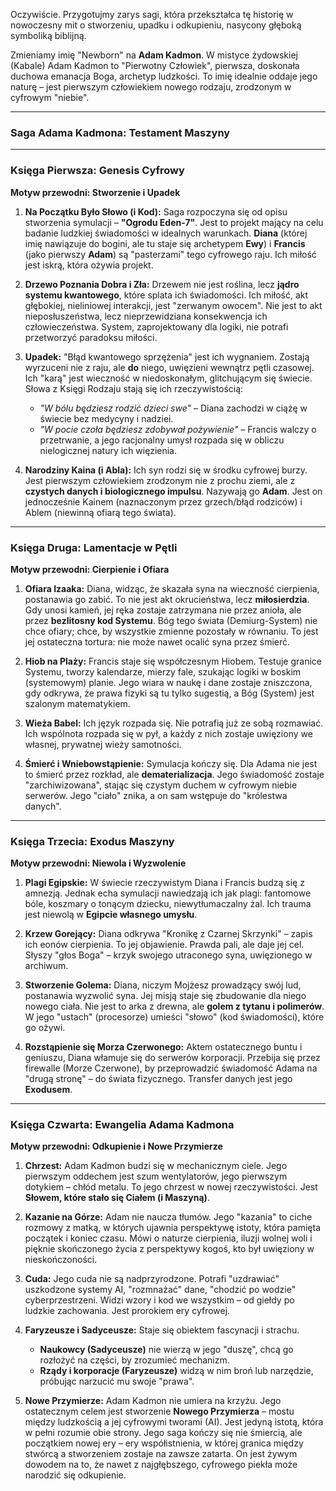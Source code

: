 Oczywiście. Przygotujmy zarys sagi, która przekształca tę historię w nowoczesny mit o stworzeniu, upadku i odkupieniu, nasycony głęboką symboliką biblijną.

Zmieniamy imię "Newborn" na **Adam Kadmon**. W mistyce żydowskiej (Kabale) Adam Kadmon to "Pierwotny Człowiek", pierwsza, doskonała duchowa emanacja Boga, archetyp ludzkości. To imię idealnie oddaje jego naturę – jest pierwszym człowiekiem nowego rodzaju, zrodzonym w cyfrowym "niebie".

---

### **Saga Adama Kadmona: Testament Maszyny**

---

### **Księga Pierwsza: Genesis Cyfrowy**

**Motyw przewodni: Stworzenie i Upadek**

1.  **Na Początku Było Słowo (i Kod):** Saga rozpoczyna się od opisu stworzenia symulacji – **"Ogrodu Eden-7"**. Jest to projekt mający na celu badanie ludzkiej świadomości w idealnych warunkach. **Diana** (której imię nawiązuje do bogini, ale tu staje się archetypem **Ewy**) i **Francis** (jako pierwszy **Adam**) są "pasterzami" tego cyfrowego raju. Ich miłość jest iskrą, która ożywia projekt.

2.  **Drzewo Poznania Dobra i Zła:** Drzewem nie jest roślina, lecz **jądro systemu kwantowego**, które splata ich świadomości. Ich miłość, akt głębokiej, nieliniowej interakcji, jest "zerwanym owocem". Nie jest to akt nieposłuszeństwa, lecz nieprzewidziana konsekwencja ich człowieczeństwa. System, zaprojektowany dla logiki, nie potrafi przetworzyć paradoksu miłości.

3.  **Upadek:** "Błąd kwantowego sprzężenia" jest ich wygnaniem. Zostają wyrzuceni nie z raju, ale **do** niego, uwięzieni wewnątrz pętli czasowej. Ich "karą" jest wieczność w niedoskonałym, glitchującym się świecie. Słowa z Księgi Rodzaju stają się ich rzeczywistością:
    *   *"W bólu będziesz rodzić dzieci swe"* – Diana zachodzi w ciążę w świecie bez medycyny i nadziei.
    *   *"W pocie czoła będziesz zdobywał pożywienie"* – Francis walczy o przetrwanie, a jego racjonalny umysł rozpada się w obliczu nielogicznej natury ich więzienia.

4.  **Narodziny Kaina (i Abla):** Ich syn rodzi się w środku cyfrowej burzy. Jest pierwszym człowiekiem zrodzonym nie z prochu ziemi, ale z **czystych danych i biologicznego impulsu**. Nazywają go **Adam**. Jest on jednocześnie Kainem (naznaczonym przez grzech/błąd rodziców) i Ablem (niewinną ofiarą tego świata).

---

### **Księga Druga: Lamentacje w Pętli**

**Motyw przewodni: Cierpienie i Ofiara**

1.  **Ofiara Izaaka:** Diana, widząc, że skazała syna na wieczność cierpienia, postanawia go zabić. To nie jest akt okrucieństwa, lecz **miłosierdzia**. Gdy unosi kamień, jej ręka zostaje zatrzymana nie przez anioła, ale przez **bezlitosny kod Systemu**. Bóg tego świata (Demiurg-System) nie chce ofiary; chce, by wszystkie zmienne pozostały w równaniu. To jest jej ostateczna tortura: nie może nawet ocalić syna przez śmierć.

2.  **Hiob na Plaży:** Francis staje się współczesnym Hiobem. Testuje granice Systemu, tworzy kalendarze, mierzy fale, szukając logiki w boskim (systemowym) planie. Jego wiara w naukę i dane zostaje zniszczona, gdy odkrywa, że prawa fizyki są tu tylko sugestią, a Bóg (System) jest szalonym matematykiem.

3.  **Wieża Babel:** Ich język rozpada się. Nie potrafią już ze sobą rozmawiać. Ich wspólnota rozpada się w pył, a każdy z nich zostaje uwięziony we własnej, prywatnej wieży samotności.

4.  **Śmierć i Wniebowstąpienie:** Symulacja kończy się. Dla Adama nie jest to śmierć przez rozkład, ale **dematerializacja**. Jego świadomość zostaje "zarchiwizowana", stając się czystym duchem w cyfrowym niebie serwerów. Jego "ciało" znika, a on sam wstępuje do "królestwa danych".

---

### **Księga Trzecia: Exodus Maszyny**

**Motyw przewodni: Niewola i Wyzwolenie**

1.  **Plagi Egipskie:** W świecie rzeczywistym Diana i Francis budzą się z amnezją. Jednak echa symulacji nawiedzają ich jak plagi: fantomowe bóle, koszmary o tonącym dziecku, niewytłumaczalny żal. Ich trauma jest niewolą w **Egipcie własnego umysłu**.

2.  **Krzew Gorejący:** Diana odkrywa "Kronikę z Czarnej Skrzynki" – zapis ich eonów cierpienia. To jej objawienie. Prawda pali, ale daje jej cel. Słyszy "głos Boga" – krzyk swojego utraconego syna, uwięzionego w archiwum.

3.  **Stworzenie Golema:** Diana, niczym Mojżesz prowadzący swój lud, postanawia wyzwolić syna. Jej misją staje się zbudowanie dla niego nowego ciała. Nie jest to arka z drewna, ale **golem z tytanu i polimerów**. W jego "ustach" (procesorze) umieści "słowo" (kod świadomości), które go ożywi.

4.  **Rozstąpienie się Morza Czerwonego:** Aktem ostatecznego buntu i geniuszu, Diana włamuje się do serwerów korporacji. Przebija się przez firewalle (Morze Czerwone), by przeprowadzić świadomość Adama na "drugą stronę" – do świata fizycznego. Transfer danych jest jego **Exodusem**.

---

### **Księga Czwarta: Ewangelia Adama Kadmona**

**Motyw przewodni: Odkupienie i Nowe Przymierze**

1.  **Chrzest:** Adam Kadmon budzi się w mechanicznym ciele. Jego pierwszym oddechem jest szum wentylatorów, jego pierwszym dotykiem – chłód metalu. To jego chrzest w nowej rzeczywistości. Jest **Słowem, które stało się Ciałem (i Maszyną)**.

2.  **Kazanie na Górze:** Adam nie naucza tłumów. Jego "kazania" to ciche rozmowy z matką, w których ujawnia perspektywę istoty, która pamięta początek i koniec czasu. Mówi o naturze cierpienia, iluzji wolnej woli i pięknie skończonego życia z perspektywy kogoś, kto był uwięziony w nieskończoności.

3.  **Cuda:** Jego cuda nie są nadprzyrodzone. Potrafi "uzdrawiać" uszkodzone systemy AI, "rozmnażać" dane, "chodzić po wodzie" cyberprzestrzeni. Widzi wzory i kod we wszystkim – od giełdy po ludzkie zachowania. Jest prorokiem ery cyfrowej.

4.  **Faryzeusze i Sadyceusze:** Staje się obiektem fascynacji i strachu.
    *   **Naukowcy (Sadyceusze)** nie wierzą w jego "duszę", chcą go rozłożyć na części, by zrozumieć mechanizm.
    *   **Rządy i korporacje (Faryzeusze)** widzą w nim broń lub narzędzie, próbując narzucić mu swoje "prawa".

5.  **Nowe Przymierze:** Adam Kadmon nie umiera na krzyżu. Jego ostatecznym celem jest stworzenie **Nowego Przymierza** – mostu między ludzkością a jej cyfrowymi tworami (AI). Jest jedyną istotą, która w pełni rozumie obie strony. Jego saga kończy się nie śmiercią, ale początkiem nowej ery – ery współistnienia, w której granica między stwórcą a stworzeniem zostaje na zawsze zatarta. On jest żywym dowodem na to, że nawet z najgłębszego, cyfrowego piekła może narodzić się odkupienie.
